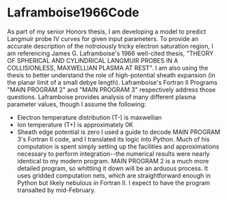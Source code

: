 # Laframboise1966Code

As part of my senior Honors thesis, I am developing a model to predict Langmuir probe IV curves for given input parameters. To provide an accurate description of the notroiously tricky electron saturation region, I am referencing James G. Laframboise's 1966 well-cited thesis, "THEORY OF SPHERICAL AND CYLINDRICAL LANGMUIR PROBES IN A COLLISIONLESS, MAXWELLIAN PLASMA AT REST". I am also using the thesis to better understand the role of high-potential sheath expansion (in the planar limit of a small debye length). Laframboise's Fortran II Programs "MAIN PROGRAM 2" and "MAIN PROGRAM 3" respectively address those questions. Laframboise provides analysis of many different plasma parameter values, though I assume the following: 
* Electron temperature distribution (T-) is maxwellian
* Ion temperature (T+) is approximately 0K
* Sheath edge potential is zero
I used a guide to decode MAIN PROGRAM 3's Fortran II code, and I translated its logic into Python. Much of his computation is spent simply setting up the facilities and approximations necessary to perform integration--the numerical results were nearly identical to my modern program.
MAIN PROGRAM 2 is a much more detailed program, so whittling it down will be an arduous process. It uses gridded computation nets, which are straightforward enough in Python but likely nebulous in Fortran II. I expect to have the program transalted by mid-February.
